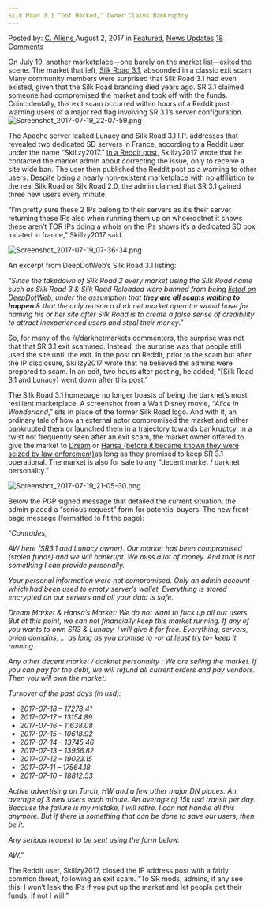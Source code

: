 ```yaml
---
Silk Road 3.1 “Got Hacked,” Owner Claims Bankruptcy
---
```

<article class="post-listing post-21696 post type-post status-publish format-standard has-post-thumbnail hentry  tag-1908 tag-bankruptcy tag-claims tag-hacked tag-owner 
    <div class="post-inner">
        <span>Posted by: <a href="https://www.deepdotweb.com/author/caliens/" title="">C. Aliens </a></span>
    <span>August 2, 2017</span>
    <span>in <a href="https://www.deepdotweb.com/category/deepdot-news/" rel="category tag">Featured</a>, <a href="https://www.deepdotweb.com/category/news-updates/" rel="category tag">News Updates</a></span>
    <span><a href="https://www.deepdotweb.com/2017/08/02/silk-road-3-1-got-hacked-owner-claims-bankruptcy/#comments">18 Comments</a></span>
    </p>
    <div class="clear"></div>
    <div class="entry">
    <p style="padding-left: 30px;">
    <p>On July 19, another marketplace—one barely on the market list—exited the scene. The market that left, <a href="https://www.deepdotweb.com/marketplace-directory/listing/silk-road-3/">Silk Road 3.1</a>, absconded in a classic exit scam. Many community members were surprised that Silk Road 3.1 had even existed, given that the Silk Road branding died years ago. SR 3.1 claimed someone had compromised the market and took off with the funds. Coincidentally, this exit scam occurred within hours of a Reddit post warning users of a major red flag involving SR 3.1’s server configuration.<img class="wp-image-21701" src="/imgs/2017/08/screenshot_2017-07-19_22-07-59-png.png" alt="Screenshot_2017-07-19_22-07-59.png" srcset="/imgs/2017/08/screenshot_2017-07-19_22-07-59-png.png 660w, /imgs/2017/08/screenshot_2017-07-19_22-07-59-png-300x136.png 300w, /imgs/2017/08/screenshot_2017-07-19_22-07-59-png-272x125.png 272w" sizes="(max-width: 660px) 100vw, 660px" /></p>
    <p>The Apache server leaked Lunacy and Silk Road 3.1 I.P. addresses that revealed two dedicated SD servers in France, according to a Reddit user under the name “Skillzy2017.” <a href="https://www.reddit.com/r/DarkNetMarkets/comments/6o74t0/silkroad_31_ip_address_is_leaking_warning/">In a Reddit post</a>, Skillzy2017 wrote that he contacted the market admin about correcting the issue, only to receive a site wide ban. The user then published the Reddit post as a warning to other users. Despite being a nearly non-existent marketplace with no affiliation to the real Silk Road or Silk Road 2.0, the admin claimed that SR 3.1 gained three new users every minute.</p>
    <p>“I&#8217;m pretty sure these 2 IPs belong to their servers as it&#8217;s their server returning these IPs also when running them up on whoerdotnet it shows these aren&#8217;t TOR IPs doing a whois on the IPs shows it&#8217;s a dedicated SD box located in france,” Skillzy2017 said.</p>
    <p><img class="wp-image-21702" src="/imgs/2017/08/screenshot_2017-07-19_07-36-34-png.png" alt="Screenshot_2017-07-19_07-36-34.png" srcset="/imgs/2017/08/screenshot_2017-07-19_07-36-34-png.png 800w, /imgs/2017/08/screenshot_2017-07-19_07-36-34-png-300x139.png 300w, /imgs/2017/08/screenshot_2017-07-19_07-36-34-png-272x125.png 272w" sizes="(max-width: 800px) 100vw, 800px" /></p>
    <p>An excerpt from DeepDotWeb’s Silk Road 3.1 listing:</p>
    <p>“<em>Since the takedown of Silk Road 2 every market using the Silk Road name such as Silk Road 3 &amp; Silk Road Reloaded were banned from being </em><a href="https://www.deepdotweb.com/2013/10/28/updated-llist-of-hidden-marketplaces-tor-i2p/"><em>listed on DeepDotWeb</em></a><em>, under the assumption that </em><strong><em>they are all scams waiting to happen</em></strong><em> &amp; that the only reason a dark net market operator would have for naming his or her site after Silk Road is to create a false sense of credibility to attract inexperienced users and steal their money</em>.”</p>
    <p>So, for many of the /r/darknetmarkets commenters, the surprise was not that that SR 3.1 exit scammed. Instead, the surprise was that people still used the site until the exit. In the post on Reddit, prior to the scam but after the IP disclosure, Skillzy2017 wrote that he believed the admins were prepared to scam. In an edit, two hours after posting, he added, “[Silk Road 3.1 and Lunacy] went down after this post.”</p>
    <p>The Silk Road 3.1 homepage no longer boasts of being the darknet’s most resilient marketplace. A screenshot from a Walt Disney movie, “<em>Alice in Wonderland</em>,” sits in place of the former Silk Road logo. And with it, an ordinary tale of how an external actor compromised the market and either bankrupted them or launched them in a trajectory towards bankruptcy. In a twist not frequently seen after an exit scam, the market owner offered to give the market to <a href="http://www.deepdotweb.com/marketplace-directory/listing/dream-market/">Dream</a> or <a href="https://www.deepdotweb.com/marketplace-directory/listing/hansa-market/">Hansa (before it became known they were seized by law enforcment)</a>as long as they promised to keep SR 3.1 operational. The market is also for sale to any “decent market / darknet personality.”</p>
    <p><img class="wp-image-21703" src="/imgs/2017/08/screenshot_2017-07-19_21-05-30-png.png" alt="Screenshot_2017-07-19_21-05-30.png" srcset="/imgs/2017/08/screenshot_2017-07-19_21-05-30-png.png 704w, /imgs/2017/08/screenshot_2017-07-19_21-05-30-png-300x170.png 300w" sizes="(max-width: 704px) 100vw, 704px" /></p>
    <p>Below the PGP signed message that detailed the current situation, the admin placed a “serious request” form for potential buyers. The new front-page message (formatted to fit the page):</p>
    <p>“<em>Comrades,</em></p>
    <p><em>AW here (SR3.1 and Lunacy owner). Our market has been compromised (stolen funds) and we will bankrupt. We miss a lot of money. And that is not something I can provide personally.</em></p>
    <p><em>Your personal information were not compromised. Only an admin account &#8211; which had been used to empty server&#8217;s wallet. Everything is stored encrypted on our servers and all your data is safe.</em></p>
    <p><em>Dream Market &amp; Hansa&#8217;s Market: We do not want to fuck up all our users. But at this point, we can not financially keep this market running. If any of you wants to own SR3 &amp; Lunacy, I will give it for free. Everything, servers, onion domains, &#8230; as long as you promise to -or at least try to- keep it running.</em></p>
    <p><em>Any other decent market / darknet personality : We are selling the market. If you can pay for the debt, we will refund all current orders and pay vendors. Then you will own the market.</em></p>
    <p><em>Turnover of the past days (in usd): </em></p>
    <ul>
    <li><em>2017-07-18 &#8211; 17278.41</em></li>
    <li><em>2017-07-17 &#8211; 13154.89</em></li>
    <li><em>2017-07-16 &#8211; 11638.08</em></li>
    <li><em>2017-07-15 &#8211; 10618.92</em></li>
    <li><em>2017-07-14 &#8211; 13745.46</em></li>
    <li><em>2017-07-13 &#8211; 13956.82</em></li>
    <li><em>2017-07-12 &#8211; 19023.15</em></li>
    <li><em>2017-07-11 &#8211; 17564.18</em></li>
    <li><em>2017-07-10 &#8211; 18812.53</em></li>
    </ul>
    <p><em>Active advertising on Torch, HW and a few other major DN places. An average of 3 new users each minute. An average of 15k usd transit per day. Because the failure is my mistake, I will retire. I can not handle all this anymore. But if there is something that can be done to save our users, then be it.</em></p>
    <p><em>Any serious request to be sent using the form below.</em></p>
    <p><em>AW.</em>”</p>
    <p>The Reddit user, Skillzy2017, closed the IP address post with a fairly common threat, following an exit scam. “To SR mods, admins, if any see this: I won&#8217;t leak the IPs if you put up the market and let people get their funds, If not I will.”</p>
    </div>
    <span style="display:none"><a href="https://www.deepdotweb.com/tag/31/" rel="tag">31</a> <a href="https://www.deepdotweb.com/tag/bankruptcy/" rel="tag">bankruptcy</a> <a href="https://www.deepdotweb.com/tag/claims/" rel="tag">claims</a> <a href="https://www.deepdotweb.com/tag/hacked/" rel="tag">hacked</a> <a href="https://www.deepdotweb.com/tag/owner/" rel="tag">owner</a> </span> <span style="display:none" class="updated">2017-08-02</span>
    <div style="display:none" class="vcard author" itemprop="author" itemscope itemtype="http://schema.org/Person"><strong class="fn" itemprop="name"><a href="https://www.deepdotweb.com/author/caliens/" title="Posts by C. Aliens" rel="author">C. Aliens</a></strong></div>
    </div>
</article>

